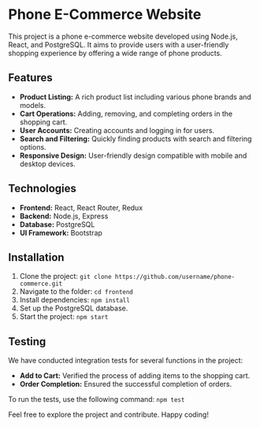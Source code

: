 # Phone E-Commerce Website

This project is a phone e-commerce website developed using Node.js, React, and PostgreSQL. It aims to provide users with a user-friendly shopping experience by offering a wide range of phone products.

## Features

- **Product Listing:** A rich product list including various phone brands and models.
- **Cart Operations:** Adding, removing, and completing orders in the shopping cart.
- **User Accounts:** Creating accounts and logging in for users.
- **Search and Filtering:** Quickly finding products with search and filtering options.
- **Responsive Design:** User-friendly design compatible with mobile and desktop devices.

## Technologies

- **Frontend:** React, React Router, Redux
- **Backend:** Node.js, Express
- **Database:** PostgreSQL
- **UI Framework:** Bootstrap

## Installation

1. Clone the project: `git clone https://github.com/username/phone-commerce.git`
2. Navigate to the folder: `cd frontend`
3. Install dependencies: `npm install`
4. Set up the PostgreSQL database.
5. Start the project: `npm start`

## Testing

We have conducted integration tests for several functions in the project:

- **Add to Cart:** Verified the process of adding items to the shopping cart.
- **Order Completion:** Ensured the successful completion of orders.

To run the tests, use the following command: `npm test`

Feel free to explore the project and contribute. Happy coding!
